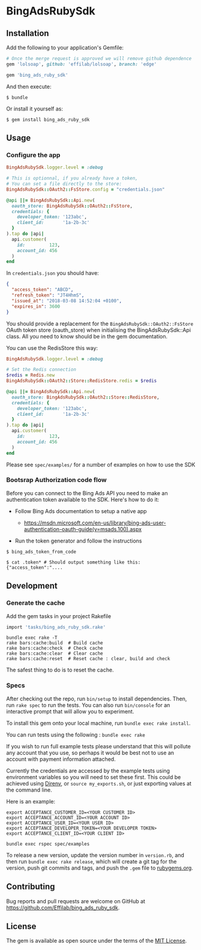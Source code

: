 # BingAdsRubySdk

## Installation

Add the following to your application's Gemfile:

```ruby
# Once the merge request is approved we will remove github dependence
gem 'lolsoap', github: 'effilab/lolsoap', branch: 'edge'

gem 'bing_ads_ruby_sdk'
```

And then execute:

    $ bundle

Or install it yourself as:

    $ gem install bing_ads_ruby_sdk

## Usage
### Configure the app
```ruby
BingAdsRubySdk.logger.level = :debug

# This is optionnal, if you already have a token,
# You can set a file directly to the store:
BingAdsRubySdk::OAuth2::FsStore.config = "credentials.json"

@api ||= BingAdsRubySdk::Api.new(
  oauth_store: BingAdsRubySdk::OAuth2::FsStore,
  credentials: {
    developer_token: '123abc',
    client_id:       '1a-2b-3c'
  }
).tap do |api|
  api.customer(
    id:         123,
    account_id: 456
  )
end
```

In `credentials.json` you should have:
```json
{
  "access_token": "ABCD",
  "refresh_token": "JT4HhmS",
  "issued_at": "2018-03-08 14:52:04 +0100",
  "expires_in": 3600
}
```

You should provide a replacement for the `BingAdsRubySdk::OAuth2::FsStore` OAuth token store (oauth_store) when initialising the BingAdsRubySdk::Api class. All you need to know should be in the gem documentation.

You can use the RedisStore this way:


```ruby
BingAdsRubySdk.logger.level = :debug

# Set the Redis connection
$redis = Redis.new
BingAdsRubySdk::OAuth2::Store::RedisStore.redis = $redis

@api ||= BingAdsRubySdk::Api.new(
  oauth_store: BingAdsRubySdk::OAuth2::Store::RedisStore,
  credentials: {
    developer_token: '123abc',
    client_id:       '1a-2b-3c'
  }
).tap do |api|
  api.customer(
    id:         123,
    account_id: 456
  )
end
```



Please see `spec/examples/` for a number of examples on how to use the SDK

### Bootsrap Authorization code flow
Before you can connect to the Bing Ads API you need to make an authentication
token available to the SDK. Here's how to do it:

* Follow Bing Ads documentation to setup a native app
  * https://msdn.microsoft.com/en-us/library/bing-ads-user-authentication-oauth-guide(v=msads.100).aspx

* Run the token generator and follow the instructions

```
$ bing_ads_token_from_code

$ cat .token* # Should output something like this: {"access_token":"....
```

## Development

### Generate the cache
Add the gem tasks in your project Rakefile

```ruby
import 'tasks/bing_ads_ruby_sdk.rake'
```

```shell
bundle exec rake -T
rake bars:cache:build  # Build cache
rake bars:cache:check  # Check cache
rake bars:cache:clear  # Clear cache
rake bars:cache:reset  # Reset cache : clear, build and check
```
The safest thing to do is to reset the cache.

### Specs
After checking out the repo, run `bin/setup` to install dependencies. Then, run `rake spec` to run the tests. You can also run `bin/console` for an interactive prompt that will allow you to experiment.

To install this gem onto your local machine, run `bundle exec rake install`.

You can run tests using the following : `bundle exec rake`

If you wish to run full example tests please understand that this will pollute
any account that you use, so perhaps it would be best not to use an account with
payment information attached.

Currently the credentials are accessed by the example tests using environment
variables so you will need to set these first. This could be achieved using
[Direnv](https://direnv.net/), or `source my_exports.sh`, or just exporting values at the command line.

Here is an example:
```
export ACCEPTANCE_CUSTOMER_ID=<YOUR CUSTOMER ID>
export ACCEPTANCE_ACCOUNT_ID=<YOUR ACCOUNT ID>
export ACCEPTANCE_USER_ID=<YOUR USER ID>
export ACCEPTANCE_DEVELOPER_TOKEN=<YOUR DEVELOPER TOKEN>
export ACCEPTANCE_CLIENT_ID=<YOUR CLIENT ID>

bundle exec rspec spec/examples
```

To release a new version, update the version number in `version.rb`, and then run
`bundle exec rake release`, which will create a git tag for the version, push git
commits and tags, and push the `.gem` file to [rubygems.org](https://rubygems.org).

## Contributing

Bug reports and pull requests are welcome on GitHub at https://github.com/Effilab/bing_ads_ruby_sdk.

## License

The gem is available as open source under the terms of the [MIT License](http://opensource.org/licenses/MIT).
